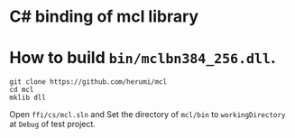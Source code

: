 # C# binding of mcl library

# How to build `bin/mclbn384_256.dll`.

```
git clone https://github.com/herumi/mcl
cd mcl
mklib dll
```

Open `ffi/cs/mcl.sln` and Set the directory of `mcl/bin` to `workingDirectory` at `Debug` of test project.
